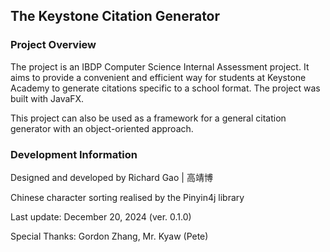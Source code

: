 ## The Keystone Citation Generator
### Project Overview
The project is an IBDP Computer Science Internal Assessment project. It aims to provide a convenient and efficient way for students at Keystone Academy to generate citations specific to a school format. The project was built with JavaFX.

This project can also be used as a framework for a general citation generator with an object-oriented approach.
### Development Information
Designed and developed by Richard Gao | 高靖博

Chinese character sorting realised by the Pinyin4j library

Last update: December 20, 2024 (ver. 0.1.0)

Special Thanks: Gordon Zhang, Mr. Kyaw (Pete)
